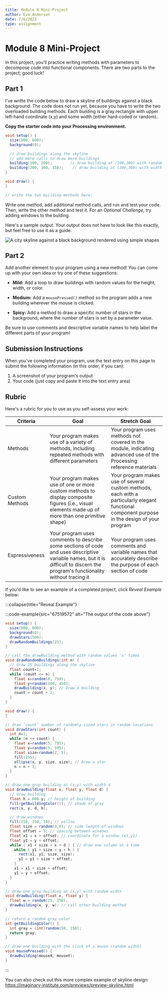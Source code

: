 ```yaml
---
title: Module 8 Mini-Project
author: Eva Anderson
date: 7/6/2022
type: assignment
---
```


# Module 8 Mini-Project

In this project, you'll practice writing methods with parameters to decompose code into functional components. There are two parts to the project; good luck!

## Part 1

I've writte the code below to draw a skyline of buildings against a black background. The code does not run yet, because you have to write the two overloaded building methods. Each building is a gray rectangle with upper left-hand coordinate (x,y) and some width (either hard-coded or random).. 

**Copy the starter code into your Processing environment.** 

```java
void setup() {
  size(800, 600);
  background(0);

  // draw buildings along the skyline 
  // add more calls to draw more buildings
  building(100, 200);        // draw building at (100,200) with random width
  building(200, 300, 150);    // draw building at (200,300) with width 150
}

void draw() {
}

// write the two building methods here:
```

Write one method, add additional method calls, and run and test your code. Then, write the other method and test it. For an *Optional Challenge*, try adding windows to the bulding.

Here's a sample output. Your output does not have to look like this exactly, but feel free to use it as a guide:

<!-- city-project-example.png -->
![A city skyline against a black background rendered using simple shapes](67519570)

## Part 2

Add another element to your program using a new method! You can come up with your own idea or try one of these suggestions:

* **Mild:** Add a loop to draw buildings with random values for the height, width, or color.

* **Medium:** Add a `mousePressed()` method so the program adds a new building wherever the mouse is clicked.

* **Spicy:** Add a method to draw a specific number of stars in the background, where the number of stars is set by a parameter value.

Be sure to use comments and descriptive variable names to help label the different parts of your program!

## Submission Instructions

When you've completed your program, use the text entry on this page to submit the following information (in this order, if you can):

1. A screenshot of your program's output
2. Your code (just copy and paste it into the text entry area)

## Rubric

Here's a rubric for you to use as you self-assess your work:

| Criteria  | Goal | Stretch Goal |
| --------- | -------- | ---------- |
| Methods   | Your program makes use of a variety of methods, including repeated methods with different parameters | Your program uses methods not covered in the module, indicating advanced use of the Processing reference materials |
| Custom Methods | Your program makes use of one or more custom methods to display composite figures (i.e., visual elements made up of more than one primitive shape) | Your program makes use of several custom methods, each with a particularly elegant functional component purpose in the design of your program |
| Expressiveness | Your program uses comments to describe some sections of code and uses descriptive variable names, but it is difficult to discern the program's functionality without tracing it | Your program uses comments and variable names that accurately describe the purpose of each section of code |

If you'd like to see an example of a completed project, click *Reveal Example* below:

:::collapse{title="Reveal Example"}

<!-- city-skyline.png -->
:::code-example{src="67519572" alt="The output of the code above"}
```java
void setup() {
  size(800, 600);
  background(0);
  drawStars(500);
  drawRandomBuildings(25);
}

// call the drawBuilding method with random values ‘n’ times
void drawRandomBuildings(int n) {
  // draw 25 buildings along the skyline
  float count=1;
  while (count <= n) {
    float x=random(0, 750);
    float y=random(100, 450);
    drawBuilding(x, y); // Draw a building
    count = count + 1;
  }
}

void draw() {  
}

// draw ‘count’ number of randomly-sized stars in random locations
void drawStars(int count) {
  int n=1;
  while (n <= count) {
    float x=random(5, 795);
    float y=random(5, 595);
    float size=random(2, 5);
    fill(255);
    ellipse(x, y, size, size); // Draw a star
    n = n + 1;
  }
}

// draw one gray building at (x,y) with width d
void drawBuilding(float x, float y, float d) {
  // draw building
  float h = 600-y; // height of building
  fill(getBuildingColor()); // shade of gray
  rect(x, y, d, h);

  // draw windows
  fill(150, 150, 10); // yellow
  float size = random(3,8); // side length of windows
  float offset = 5; // spacing between windows
  float x1 = x + offset; // coordinate for a window (x1,y1)
  float y1 = y + offset;
  while ( x1 + size < x + d ) { // draw one column at a time
    while ( y1 + size < y + h ) {
      rect(x1, y1, size, size);
      y1 = y1 + size + offset;
    }
    x1 = x1 + size + offset;
    y1 = y + offset;
  }
}

// draw one gray building at (x,y) with random width
void drawBuilding(float x, float y) {
  float w = random(25, 150);
  drawBuilding(x, y, w); // call other building method
}

// return a random gray color
int getBuildingColor() {
  int gray = (int)random(50, 150);
  return gray;
}

// draw one building with the click of a mouse (random width)
void mousePressed() {
  drawBuilding(mouseX, mouseY);
}

```

:::

You can also check out this more complex example of skyline design:
<https://imaginary-institute.com/previews/preview-skyline.html>



